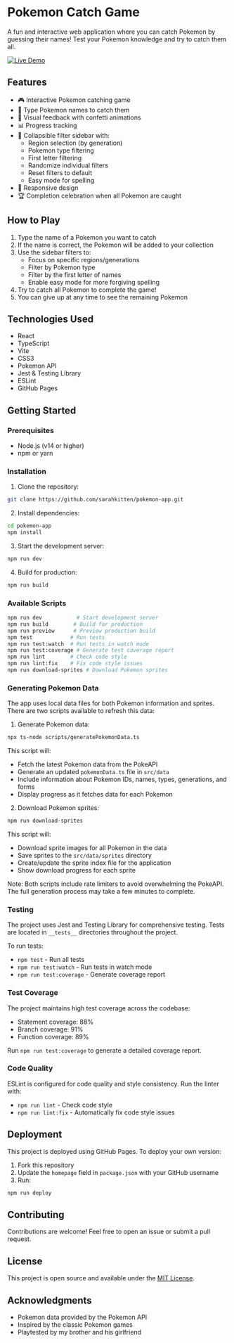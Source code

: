 # Pokemon Catch Game

A fun and interactive web application where you can catch Pokemon by guessing their names! Test your Pokemon knowledge and try to catch them all.

[![Live Demo](https://img.shields.io/badge/Live-Demo-brightgreen)](https://sarahkitten.github.io/pokemon-app)

## Features

- 🎮 Interactive Pokemon catching game
- 🎯 Type Pokemon names to catch them
- 🎉 Visual feedback with confetti animations
- 📊 Progress tracking
- 🌈 Collapsible filter sidebar with:
  - Region selection (by generation)
  - Pokemon type filtering
  - First letter filtering
  - Randomize individual filters
  - Reset filters to default
  - Easy mode for spelling
- 🎨 Responsive design
- 🏆 Completion celebration when all Pokemon are caught

## How to Play

1. Type the name of a Pokemon you want to catch
2. If the name is correct, the Pokemon will be added to your collection
3. Use the sidebar filters to:
   - Focus on specific regions/generations
   - Filter by Pokemon type
   - Filter by the first letter of names
   - Enable easy mode for more forgiving spelling
4. Try to catch all Pokemon to complete the game!
5. You can give up at any time to see the remaining Pokemon

## Technologies Used

- React
- TypeScript
- Vite
- CSS3
- Pokemon API
- Jest & Testing Library
- ESLint
- GitHub Pages

## Getting Started

### Prerequisites

- Node.js (v14 or higher)
- npm or yarn

### Installation

1. Clone the repository:
```bash
git clone https://github.com/sarahkitten/pokemon-app.git
```

2. Install dependencies:
```bash
cd pokemon-app
npm install
```

3. Start the development server:
```bash
npm run dev
```

4. Build for production:
```bash
npm run build
```

### Available Scripts

```bash
npm run dev           # Start development server
npm run build        # Build for production
npm run preview      # Preview production build
npm test            # Run tests
npm run test:watch  # Run tests in watch mode
npm run test:coverage # Generate test coverage report
npm run lint        # Check code style
npm run lint:fix    # Fix code style issues
npm run download-sprites # Download Pokemon sprites
```

### Generating Pokemon Data

The app uses local data files for both Pokemon information and sprites. There are two scripts available to refresh this data:

1. Generate Pokemon data:
```bash
npx ts-node scripts/generatePokemonData.ts
```

This script will:
- Fetch the latest Pokemon data from the PokeAPI
- Generate an updated `pokemonData.ts` file in `src/data`
- Include information about Pokemon IDs, names, types, generations, and forms
- Display progress as it fetches data for each Pokemon

2. Download Pokemon sprites:
```bash
npm run download-sprites
```

This script will:
- Download sprite images for all Pokemon in the data
- Save sprites to the `src/data/sprites` directory
- Create/update the sprite index file for the application
- Show download progress for each sprite

Note: Both scripts include rate limiters to avoid overwhelming the PokeAPI. The full generation process may take a few minutes to complete.

### Testing

The project uses Jest and Testing Library for comprehensive testing. Tests are located in `__tests__` directories throughout the project.

To run tests:
- `npm test` - Run all tests
- `npm run test:watch` - Run tests in watch mode
- `npm run test:coverage` - Generate coverage report

### Test Coverage

The project maintains high test coverage across the codebase:
- Statement coverage: 88%
- Branch coverage: 91%
- Function coverage: 89%

Run `npm run test:coverage` to generate a detailed coverage report.

### Code Quality

ESLint is configured for code quality and style consistency. Run the linter with:
- `npm run lint` - Check code style
- `npm run lint:fix` - Automatically fix code style issues

## Deployment

This project is deployed using GitHub Pages. To deploy your own version:

1. Fork this repository
2. Update the `homepage` field in `package.json` with your GitHub username
3. Run:
```bash
npm run deploy
```

## Contributing

Contributions are welcome! Feel free to open an issue or submit a pull request.

## License

This project is open source and available under the [MIT License](LICENSE).

## Acknowledgments

- Pokemon data provided by the Pokemon API
- Inspired by the classic Pokemon games
- Playtested by my brother and his girlfriend
